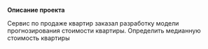 **Описание проекта**


Сервис по продаже квартир заказал разработку модели прогнозирования стоимости квартиры. Определить медианную стоимость квартиры
